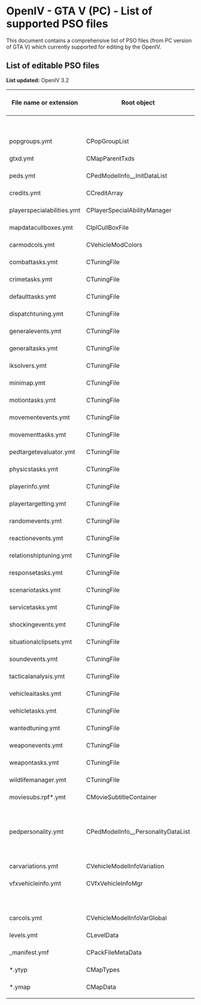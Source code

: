 # OpenIV - GTA V (PC) - List of supported PSO files
This document contains a comprehensive list of PSO files (from PC version of GTA V) which currently supported for editing by the OpenIV.

## List of editable PSO files
**List updated:** OpenIV 3.2

| File name or extension | Root object | Support added in | Notes |
|--|--|--|--|
|  |  | **OpenIV 3.2** |  |
| popgroups.ymt | CPopGroupList | OpenIV 3.2 |  |
| gtxd.ymt | CMapParentTxds | OpenIV 3.2 |  |
| peds.ymt | CPedModelInfo__InitDataList | OpenIV 3.2 |  |
| credits.ymt | CCreditArray | OpenIV 3.2 |  |
| playerspecialabilities.ymt | CPlayerSpecialAbilityManager | OpenIV 3.2 |  |
| mapdatacullboxes.ymt | CIplCullBoxFile | OpenIV 3.2 |  |
| carmodcols.ymt | CVehicleModColors | OpenIV 3.2 |  |
| combattasks.ymt | CTuningFile | OpenIV 3.2 |  |
| crimetasks.ymt | CTuningFile | OpenIV 3.2 |  |
| defaulttasks.ymt | CTuningFile | OpenIV 3.2 |  |
| dispatchtuning.ymt | CTuningFile | OpenIV 3.2 |  |
| generalevents.ymt | CTuningFile | OpenIV 3.2 |  |
| generaltasks.ymt | CTuningFile | OpenIV 3.2 |  |
| iksolvers.ymt | CTuningFile | OpenIV 3.2 |  |
| minimap.ymt | CTuningFile | OpenIV 3.2 |  |
| motiontasks.ymt | CTuningFile | OpenIV 3.2 |  |
| movementevents.ymt | CTuningFile | OpenIV 3.2 |  |
| movementtasks.ymt | CTuningFile | OpenIV 3.2 |  |
| pedtargetevaluator.ymt | CTuningFile | OpenIV 3.2 |  |
| physicstasks.ymt | CTuningFile | OpenIV 3.2 |  |
| playerinfo.ymt | CTuningFile | OpenIV 3.2 |  |
| playertargetting.ymt | CTuningFile | OpenIV 3.2 |  |
| randomevents.ymt | CTuningFile | OpenIV 3.2 |  |
| reactionevents.ymt | CTuningFile | OpenIV 3.2 |  |
| relationshiptuning.ymt | CTuningFile | OpenIV 3.2 |  |
| responsetasks.ymt | CTuningFile | OpenIV 3.2 |  |
| scenariotasks.ymt | CTuningFile | OpenIV 3.2 |  |
| servicetasks.ymt | CTuningFile | OpenIV 3.2 |  |
| shockingevents.ymt | CTuningFile | OpenIV 3.2 |  |
| situationalclipsets.ymt | CTuningFile | OpenIV 3.2 |  |
| soundevents.ymt | CTuningFile | OpenIV 3.2 |  |
| tacticalanalysis.ymt | CTuningFile | OpenIV 3.2 |  |
| vehicleaitasks.ymt | CTuningFile | OpenIV 3.2 |  |
| vehicletasks.ymt | CTuningFile | OpenIV 3.2 |  |
| wantedtuning.ymt | CTuningFile | OpenIV 3.2 |  |
| weaponevents.ymt | CTuningFile | OpenIV 3.2 |  |
| weapontasks.ymt | CTuningFile | OpenIV 3.2 |  |
| wildlifemanager.ymt | CTuningFile | OpenIV 3.2 |  |
| moviesubs.rpf\*.ymt | CMovieSubtitleContainer | OpenIV 3.2 |  |
|  |  | **OpenIV 3.1** |  |
| pedpersonality.ymt | CPedModelInfo__PersonalityDataList | OpenIV 3.1 |  |
|  |  | **OpenIV 2.9.1** |  |
| carvariations.ymt | CVehicleModelInfoVariation | OpenIV 2.9.1 |  |
| vfxvehicleinfo.ymt | CVfxVehicleInfoMgr | OpenIV 2.9.1 |  |
|  |  | **OpenIV 2.9** |  |
| carcols.ymt | CVehicleModelInfoVarGlobal | OpenIV 2.9 |  |
| levels.ymt | CLevelData | OpenIV 2.9 |  |
| _manifest.ymf | CPackFileMetaData | OpenIV 2.9 | |
| *.ytyp | CMapTypes | OpenIV 2.9 | |
| *.ymap | CMapData | OpenIV 2.9 | |
|  |  |  |  |
